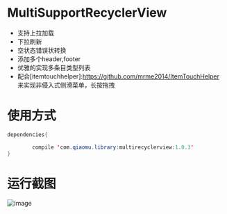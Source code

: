# MultiSupportRecyclerView
- 支持上拉加载
- 下拉刷新
- 空状态错误状转换
- 添加多个header,footer
- 优雅的实现多条目类型列表
- 配合[itemtouchhelper]:https://github.com/mrme2014/ItemTouchHelper
  来实现非侵入式侧滑菜单，长按拖拽
# 使用方式
```java
dependencies{

        compile 'com.qiaomu.library:multirecyclerview:1.0.3'
}
```
# 运行截图
![image](https://github.com/mrme2014/MultiSupportRecyclerView/raw/master/art/3.png)

